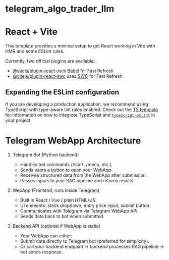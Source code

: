 # telegram_algo_trader_llm

# React + Vite

This template provides a minimal setup to get React working in Vite with HMR and some ESLint rules.

Currently, two official plugins are available:

- [@vitejs/plugin-react](https://github.com/vitejs/vite-plugin-react/blob/main/packages/plugin-react) uses [Babel](https://babeljs.io/) for Fast Refresh
- [@vitejs/plugin-react-swc](https://github.com/vitejs/vite-plugin-react/blob/main/packages/plugin-react-swc) uses [SWC](https://swc.rs/) for Fast Refresh

## Expanding the ESLint configuration

If you are developing a production application, we recommend using TypeScript with type-aware lint rules enabled. Check out the [TS template](https://github.com/vitejs/vite/tree/main/packages/create-vite/template-react-ts) for information on how to integrate TypeScript and [`typescript-eslint`](https://typescript-eslint.io) in your project.


# Telegram WebApp Architecture

1. Telegram Bot (Python backend)
    * Handles bot commands (/start, /menu, etc.).
    * Sends users a button to open your WebApp.
    * Receives structured data from the WebApp after submission.
    * Passes inputs to your RAG pipeline and returns results.

2. WebApp (Frontend, runs inside Telegram)
    * Built in React / Vue / plain HTML+JS.
    * UI elements: stock dropdown, entry price input, submit button.
    * Communicates with Telegram via Telegram WebApp API.
   * Sends data back to bot when submitted.
3. Backend API (optional if WebApp is static)
    * Your WebApp can either:
    * Submit data directly to Telegram bot (preferred for simplicity).
    * Or call your backend endpoint → backend processes RAG pipeline → bot sends response.